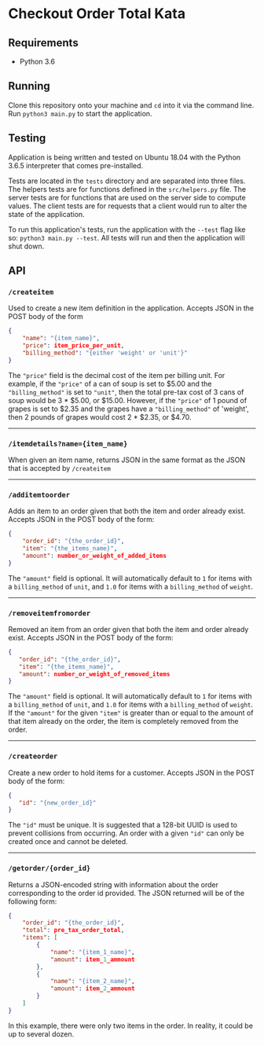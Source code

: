 # Checkout Order Total Kata

## Requirements
- Python 3.6

## Running
Clone this repository onto your machine and `cd` into it via the command line. Run `python3 main.py` to start the application.

## Testing
Application is being written and tested on Ubuntu 18.04 with the Python 3.6.5 interpreter that comes pre-installed.

Tests are located in the `tests` directory and are separated into three files. The helpers tests are for functions defined in the `src/helpers.py` file. The server tests are for functions that are used on the server side to compute values. The client tests are for requests that a client would run to alter the state of the application.

To run this application's tests, run the application with the `--test` flag like so: `python3 main.py --test`. All tests will run and then the application will shut down.

## API
### `/createitem`
Used to create a new item definition in the application. Accepts JSON in the POST body of the form
```json
{
    "name": "{item_name}",
    "price": item_price_per_unit,
    "billing_method": "{either 'weight' or 'unit'}"
}
```
The `"price"` field is the decimal cost of the item per billing unit. For example, if the `"price"` of a can of soup is set to $5.00 and the `"billing_method"` is set to `"unit"`, then the total pre-tax cost of 3 cans of soup would be 3 * $5.00, or $15.00. However, if the `"price"` of 1 pound of grapes is set to $2.35 and the grapes have a `"billing_method"` of 'weight', then 2 pounds of grapes would cost 2 * $2.35, or $4.70.

---
### `/itemdetails?name={item_name}`
When given an item name, returns JSON in the same format as the JSON that is accepted by `/createitem`

---
### `/additemtoorder`
Adds an item to an order given that both the item and order already exist. Accepts JSON in the POST body of the form:
```json
{
    "order_id": "{the_order_id}",
    "item": "{the_items_name}",
    "amount": number_or_weight_of_added_items
}
```
The `"amount"` field is optional. It will automatically default to `1` for items with a `billing_method` of `unit`, and `1.0` for items with a `billing_method` of `weight`.

---
### `/removeitemfromorder`
Removed an item from an order given that both the item and order already exist. Accepts JSON in the POST body of the form:
```json
{
   "order_id": "{the_order_id}",
   "item": "{the_items_name}",
   "amount": number_or_weight_of_removed_items
}
```
The `"amount"` field is optional. It will automatically default to `1` for items with a `billing_method` of `unit`, and `1.0` for items with a `billing_method` of `weight`. If the `"amount"` for the given `"item"` is greater than or equal to the amount of that item already on the order, the item is completely removed from the order.

---
### `/createorder`
Create a new order to hold items for a customer. Accepts JSON in the POST body of the form:
```json
{
   "id": "{new_order_id}" 
}
```
The `"id"` must be unique. It is suggested that a 128-bit UUID is used to prevent collisions from occurring. An order with a given `"id"` can only be created once and cannot be deleted.

---
### `/getorder/{order_id}`
Returns a JSON-encoded string with information about the order corresponding to the order id provided. The JSON returned will be of the following form:
```json
{
    "order_id": "{the_order_id}",
    "total": pre_tax_order_total,
    "items": [
        {
            "name": "{item_1_name}",
            "amount": item_1_ammount
        },
        {
            "name": "{item_2_name}",
            "amount": item_2_ammount
        }
    ]
}
```
In this example, there were only two items in the order. In reality, it could be up to several dozen.
